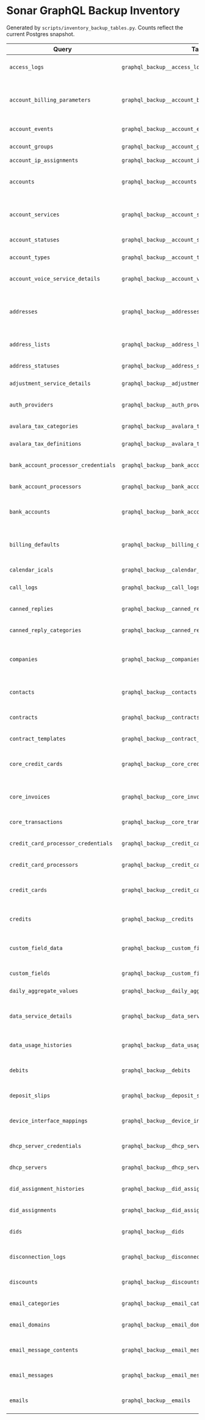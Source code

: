 # Sonar GraphQL Backup Inventory

Generated by `scripts/inventory_backup_tables.py`. Counts reflect the current Postgres snapshot.

| Query | Table | Rows | Sample Fields |
| --- | --- | ---: | --- |
| `access_logs` | `graphql_backup__access_logs` | 1752 | __typename, _version, access_datetime, accessloggable_id, accessloggable_type, created_at, entity_id, entity_name, … |
| `account_billing_parameters` | `graphql_backup__account_billing_parameters` | 10159 | __typename, _version, account_id, aggregate_invoice_taxes, aggregate_linked_debits, anchor_delinquency_logic, auto_pay_day, auto_pay_days, … |
| `account_events` | `graphql_backup__account_events` | 194 | __typename, _version, account_id, created_at, current, event, event_datetime, id, … |
| `account_groups` | `graphql_backup__account_groups` | 11 | __typename, _version, created_at, id, name, sonar_unique_id, updated_at |
| `account_ip_assignments` | `graphql_backup__account_ip_assignments` | 1812 | __typename, account_id, subnet |
| `accounts` | `graphql_backup__accounts` | 10158 | __typename, _version, account_status_id, account_type_id, activation_date, activation_time, archived_at, archived_by_user_id, … |
| `account_services` | `graphql_backup__account_services` | 8938 | __typename, _version, account_id, addition_prorate_date, created_at, data_usage_last_calculated_date, data_usage_percentage, id, … |
| `account_statuses` | `graphql_backup__account_statuses` | 13 | __typename, _version, activates_account, color, created_at, icon, id, name, … |
| `account_types` | `graphql_backup__account_types` | 3 | __typename, _version, color, created_at, icon, id, invoice_message_id, name, … |
| `account_voice_service_details` | `graphql_backup__account_voice_service_details` | 23 | __typename, _version, account_service_id, created_at, id, price_override, price_override_reason, quantity, … |
| `addresses` | `graphql_backup__addresses` | 34623 | __typename, _version, address_status_id, addressable_id, addressable_type, anchor_address_id, attainable_download_speed, attainable_upload_speed, … |
| `address_lists` | `graphql_backup__address_lists` | 42 | __typename, _version, account_status, created_at, delinquency, id, name, sonar_unique_id, … |
| `address_statuses` | `graphql_backup__address_statuses` | 1 | __typename, _version, color, created_at, icon, id, name, sonar_unique_id, … |
| `adjustment_service_details` | `graphql_backup__adjustment_service_details` | 9 | __typename, _version, amount, created_at, days, id, service_id, sonar_unique_id, … |
| `auth_providers` | `graphql_backup__auth_providers` | 1 | __typename, _version, auth0_client_id, created_at, enabled, id, sonar_unique_id, type, … |
| `avalara_tax_categories` | `graphql_backup__avalara_tax_categories` | 14 | __typename, _version, created_at, id, name, sonar_unique_id, updated_at, value |
| `avalara_tax_definitions` | `graphql_backup__avalara_tax_definitions` | 297 | __typename, _version, archived, created_at, id, is_custom, service_name, service_type, … |
| `bank_account_processor_credentials` | `graphql_backup__bank_account_processor_credentials` | 1 | __typename, _version, bank_account_processor_id, created_at, credential, id, sonar_unique_id, updated_at, … |
| `bank_account_processors` | `graphql_backup__bank_account_processors` | 1 | __typename, _version, created_at, enabled, id, primary, provider, sonar_unique_id, … |
| `bank_accounts` | `graphql_backup__bank_accounts` | 441 | __typename, _version, account_id, auto, bank_account_processor_id, bank_account_type, created_at, customer_profile_id, … |
| `billing_defaults` | `graphql_backup__billing_defaults` | 2 | __typename, _version, account_type_id, aggregate_invoice_taxes, aggregate_linked_debits, anchor_default_id, anchor_delinquency_logic, auto_pay_day, … |
| `calendar_icals` | `graphql_backup__calendar_icals` | 1 | __typename, _version, created_at, enabled, id, name, sonar_unique_id, updated_at, … |
| `call_logs` | `graphql_backup__call_logs` | 9141 | __typename, _version, account_id, body, created_at, id, sonar_unique_id, subject, … |
| `canned_replies` | `graphql_backup__canned_replies` | 2 | __typename, _version, body, canned_reply_category_id, created_at, id, name, sonar_unique_id, … |
| `canned_reply_categories` | `graphql_backup__canned_reply_categories` | 1 | __typename, _version, created_at, id, name, sonar_unique_id, updated_at |
| `companies` | `graphql_backup__companies` | 1 | __typename, _version, billing_communication_delay_end_local_time, billing_communication_delay_start_local_time, checks_payable_to, country, created_at, customer_portal_url, … |
| `contacts` | `graphql_backup__contacts` | 10639 | __typename, _version, contactable_id, contactable_type, created_at, email_address, id, language, … |
| `contracts` | `graphql_backup__contracts` | 1917 | __typename, _version, account_id, body, contact_id, contract_template_id, created_at, custom_message, … |
| `contract_templates` | `graphql_backup__contract_templates` | 4 | __typename, _version, body, company_id, created_at, enabled, id, name, … |
| `core_credit_cards` | `graphql_backup__core_credit_cards` | 2 | __typename, _version, account_id, auto, card_payment_type, created_at, credit_card_processor_id, credit_card_type, … |
| `core_invoices` | `graphql_backup__core_invoices` | 113 | __typename, _version, account_id, auto_pay_attempts, auto_pay_date, child_invoice_remaining_due, company_id, created_at, … |
| `core_transactions` | `graphql_backup__core_transactions` | 249 | __typename, account_id, amount, created_at, datetime, description, id, running_balance, … |
| `credit_card_processor_credentials` | `graphql_backup__credit_card_processor_credentials` | 1 | __typename, _version, created_at, credential, credit_card_processor_id, id, sonar_unique_id, updated_at, … |
| `credit_card_processors` | `graphql_backup__credit_card_processors` | 1 | __typename, _version, amex, created_at, dankort, dinersclub, discover, enabled, … |
| `credit_cards` | `graphql_backup__credit_cards` | 8203 | __typename, _version, account_id, auto, card_payment_type, created_at, credit_card_processor_id, credit_card_type, … |
| `credits` | `graphql_backup__credits` | 221231 | __typename, _version, account_id, amount, created_at, creditable_id, creditable_type, id, … |
| `custom_field_data` | `graphql_backup__custom_field_data` | 21 | __typename, _version, created_at, custom_field_id, customfielddataable_id, customfielddataable_type, id, sonar_unique_id, … |
| `custom_fields` | `graphql_backup__custom_fields` | 1 | __typename, _version, created_at, entity_type, enum_options, id, name, required, … |
| `daily_aggregate_values` | `graphql_backup__daily_aggregate_values` | 33034 | __typename, _version, context, created_at, date, id, key, sonar_unique_id, … |
| `data_service_details` | `graphql_backup__data_service_details` | 55 | __typename, _version, billing_frequency, created_at, download_speed_kilobits_per_second, id, service_id, sonar_unique_id, … |
| `data_usage_histories` | `graphql_backup__data_usage_histories` | 160999 | __typename, _version, account_id, account_service_id, billable_in_bytes, billable_out_bytes, created_at, end_time, … |
| `debits` | `graphql_backup__debits` | 357287 | __typename, _version, account_id, amount, company_id, created_at, description, general_ledger_code, … |
| `deposit_slips` | `graphql_backup__deposit_slips` | 384 | __typename, _version, bank_account_line, created_at, date, id, memo, sonar_unique_id, … |
| `device_interface_mappings` | `graphql_backup__device_interface_mappings` | 10837 | __typename, _version, created_at, description, id, inventory_item_id, mac_address, metadata, … |
| `dhcp_server_credentials` | `graphql_backup__dhcp_server_credentials` | 34 | __typename, _version, created_at, credential, dhcp_server_id, id, sonar_unique_id, updated_at, … |
| `dhcp_servers` | `graphql_backup__dhcp_servers` | 17 | __typename, _version, api_key, created_at, enabled, id, ip_address, last_synchronized, … |
| `did_assignment_histories` | `graphql_backup__did_assignment_histories` | 47 | __typename, _version, account_id, assigned_datetime, created_at, did_assignment_id, did_id, id, … |
| `did_assignments` | `graphql_backup__did_assignments` | 13 | __typename, _version, account_id, created_at, did_id, id, service_id, sonar_unique_id, … |
| `dids` | `graphql_backup__dids` | 79 | __typename, _version, created_at, id, number, rate_center_id, sonar_unique_id, updated_at, … |
| `disconnection_logs` | `graphql_backup__disconnection_logs` | 6 | __typename, _version, account_id, created_at, disconnected_at, disconnected_by_user_id, id, serviceable_address_id, … |
| `discounts` | `graphql_backup__discounts` | 52037 | __typename, _version, account_id, amount, amount_remaining, company_id, created_at, debit_id, … |
| `email_categories` | `graphql_backup__email_categories` | 4 | __typename, _version, created_at, default, id, name, sonar_unique_id, updated_at |
| `email_domains` | `graphql_backup__email_domains` | 3 | __typename, _version, created_at, dkim, dns_requirements, domain, id, provider_domain_id, … |
| `email_message_contents` | `graphql_backup__email_message_contents` | 15 | __typename, _version, body, created_at, email_message_id, id, inbox_preview, language, … |
| `email_messages` | `graphql_backup__email_messages` | 15 | __typename, _version, created_at, from_email_address, from_name, id, name, saved_message_category_id, … |
| `emails` | `graphql_backup__emails` | 310000 | __typename, _version, body, created_at, email_address, emailable_id, emailable_type, id, … |
